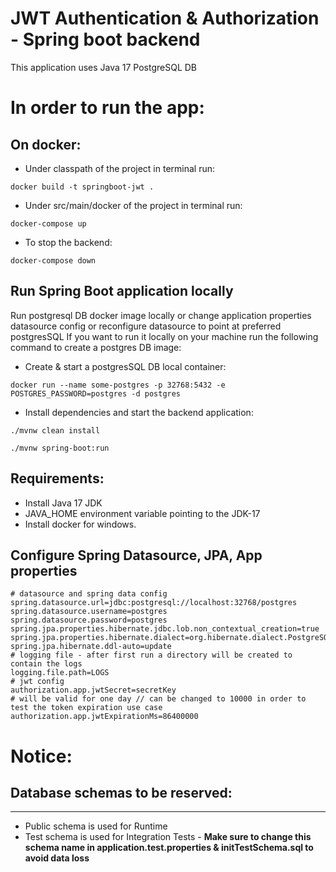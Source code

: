 # JWT Authentication & Authorization - Spring boot backend
This application uses Java 17
PostgreSQL DB

# In order to run the app:
## On docker:
* Under classpath of the project in terminal run:
```
docker build -t springboot-jwt .
```
* Under src/main/docker of the project in terminal run:
```
docker-compose up
```
* To stop the backend:
```
docker-compose down
```

## Run Spring Boot application locally

Run postgresql DB docker image locally or change application properties datasource config or reconfigure datasource to point at preferred postgresSQL
If you want to run it locally on your machine run the following command to create a postgres DB image:
* Create & start a postgresSQL DB local container:
```
docker run --name some-postgres -p 32768:5432 -e POSTGRES_PASSWORD=postgres -d postgres
```
* Install dependencies and start the backend application:
```
./mvnw clean install
```
```
./mvnw spring-boot:run
```

## Requirements:
* Install Java 17 JDK
* JAVA_HOME environment variable pointing to the JDK-17
* Install docker for windows.

## Configure Spring Datasource, JPA, App properties
```
# datasource and spring data config
spring.datasource.url=jdbc:postgresql://localhost:32768/postgres
spring.datasource.username=postgres
spring.datasource.password=postgres
spring.jpa.properties.hibernate.jdbc.lob.non_contextual_creation=true
spring.jpa.properties.hibernate.dialect=org.hibernate.dialect.PostgreSQLDialect
spring.jpa.hibernate.ddl-auto=update
# logging file - after first run a directory will be created to contain the logs
logging.file.path=LOGS
# jwt config
authorization.app.jwtSecret=secretKey
# will be valid for one day // can be changed to 10000 in order to test the token expiration use case
authorization.app.jwtExpirationMs=86400000
```

# Notice:
## Database schemas to be reserved:

--------------------------------------------------------------------------------
* Public schema is used for Runtime
* Test schema is used for Integration Tests - **Make sure to change this schema name in application.test.properties & initTestSchema.sql to avoid data loss**